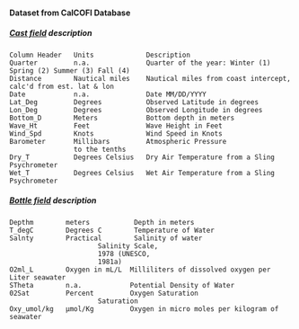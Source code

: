 #### Dataset from CalCOFI Database
##### [Cast field](http://www.calcofi.org/new.data/index.php/database/calcofi-database/cast-table-column-descriptions) description

```text
Column Header   Units             Description
Quarter         n.a.              Quarter of the year: Winter (1) Spring (2) Summer (3) Fall (4)
Distance        Nautical miles    Nautical miles from coast intercept, calc'd from est. lat & lon
Date            n.a.              Date MM/DD/YYYY
Lat_Deg         Degrees           Observed Latitude in degrees
Lon_Deg         Degrees           Observed Longitude in degrees
Bottom_D        Meters            Bottom depth in meters
Wave_Ht         Feet              Wave Height in Feet
Wind_Spd        Knots             Wind Speed in Knots
Barometer       Millibars         Atmospheric Pressure
                to the tenths
Dry_T           Degrees Celsius	  Dry Air Temperature from a Sling Psychrometer
Wet_T           Degrees Celsius	  Wet Air Temperature from a Sling Psychrometer
```

##### [Bottle field](https://new.data.calcofi.org/index.php/database/calcofi-database/bottle-field-descriptions) description

```text
Depthm        meters           Depth in meters
T_degC        Degrees C        Temperature of Water
Salnty        Practical        Salinity of water
				      Salinity Scale, 
				      1978 (UNESCO, 
				      1981a)
O2ml_L        Oxygen in mL/L  Milliliters of dissolved oxygen per Liter seawater
STheta        n.a.            Potential Density of Water
02Sat         Percent         Oxygen Saturation
				      Saturation
Oxy_umol/kg   µmol/Kg         Oxygen in micro moles per kilogram of seawater
```
